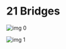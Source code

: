 # 21 Bridges

![img 0](https://i.imgur.com/og09DN7.jpg)

![img 1](https://i.imgur.com/3bKyHyw.png)

